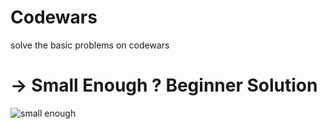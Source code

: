 # Codewars
solve the basic problems on codewars 
<h1>-> Small Enough ? Beginner Solution</h1>

![small enough](https://user-images.githubusercontent.com/87974605/148656070-b987d3bb-88c8-4303-acd5-4719a5030da8.PNG)
